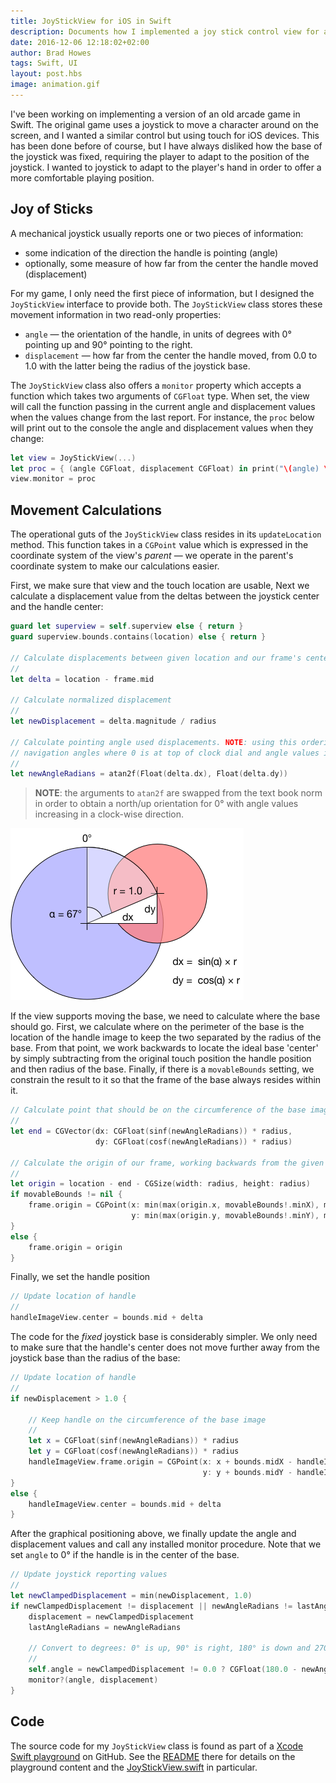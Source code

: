 ```yaml
--- 
title: JoyStickView for iOS in Swift
description: Documents how I implemented a joy stick control view for a Swift iOS project
date: 2016-12-06 12:18:02+02:00
author: Brad Howes
tags: Swift, UI
layout: post.hbs
image: animation.gif
---
```


I've been working on implementing a version of an old arcade game in Swift. The original game uses a joystick to
move a character around on the screen, and I wanted a similar control but using touch for iOS devices. This has
been done before of course, but I have always disliked how the base of the joystick was fixed, requiring the
player to adapt to the position of the joystick. I wanted to joystick to adapt to the player's hand in order to
offer a more comfortable playing position.

## Joy of Sticks

A mechanical joystick usually reports one or two pieces of information:

* some indication of the direction the handle is pointing (angle)
* optionally, some measure of how far from the center the handle moved (displacement)

For my game, I only need the first piece of information, but I designed the `JoyStickView` interface to provide
both. The `JoyStickView` class stores these movement information in two read-only properties:

* `angle` — the orientation of the handle, in units of degrees with 0° pointing up and 90° pointing to the
right.
* `displacement` — how far from the center the handle moved, from 0.0 to 1.0 with the latter being the radius of
the joystick base.

The `JoyStickView` class also offers a `monitor` property which accepts a function which takes two arguments of
`CGFloat` type. When set, the view will call the function passing in the current angle and displacement values
when the values change from the last report. For instance, the `proc` below will print out to the console the
angle and displacement values when they change:

```swift
let view = JoyStickView(...)
let proc = { (angle CGFloat, displacement CGFloat) in print("\(angle) \(displacement)) }
view.monitor = proc
```

## Movement Calculations

The operational guts of the `JoyStickView` class resides in its `updateLocation` method. This function takes in
a `CGPoint` value which is expressed in the coordinate system of the view's *parent* — we operate in the
parent's coordinate system to make our calculations easier.

First, we make sure that view and the touch location are usable, Next we calculate a displacement value from the
deltas between the joystick center and the handle center:

```swift
guard let superview = self.superview else { return }
guard superview.bounds.contains(location) else { return }

// Calculate displacements between given location and our frame's center
//
let delta = location - frame.mid

// Calculate normalized displacement
//
let newDisplacement = delta.magnitude / radius

// Calculate pointing angle used displacements. NOTE: using this ordering of dx, dy to atan2f to obtain
// navigation angles where 0 is at top of clock dial and angle values increase in a clock-wise direction.
//
let newAngleRadians = atan2f(Float(delta.dx), Float(delta.dy))
```

> **NOTE**: the arguments to `atan2f` are swapped from the text book norm in order to obtain a north/up
> orientation for 0° with angle values increasing in a clock-wise direction.

![](Joystick.png)

If the view supports moving the base, we need to calculate where the base should go. First, we calculate where
on the perimeter of the base is the location of the handle image to keep the two separated by the radius of the
base. From that point, we work backwards to locate the ideal base 'center' by simply subtracting from the
original touch position the handle position and then radius of the base. Finally, if there is a `movableBounds`
setting, we constrain the result to it so that the frame of the base always resides within it.

```swift
// Calculate point that should be on the circumference of the base image.
//
let end = CGVector(dx: CGFloat(sinf(newAngleRadians)) * radius,
                   dy: CGFloat(cosf(newAngleRadians)) * radius)

// Calculate the origin of our frame, working backwards from the given location, and move to it.
//
let origin = location - end - CGSize(width: radius, height: radius)
if movableBounds != nil {
    frame.origin = CGPoint(x: min(max(origin.x, movableBounds!.minX), movableBounds!.maxX - frame.width),
                           y: min(max(origin.y, movableBounds!.minY), movableBounds!.maxY - frame.height))
}
else {
    frame.origin = origin
}
```

Finally, we set the handle position

```swift
// Update location of handle
//
handleImageView.center = bounds.mid + delta
```

The code for the *fixed* joystick base is considerably simpler. We only need to make sure that the handle's
center does not move further away from the joystick base than the radius of the base:

```swift
// Update location of handle
//
if newDisplacement > 1.0 {

    // Keep handle on the circumference of the base image
    //
    let x = CGFloat(sinf(newAngleRadians)) * radius
    let y = CGFloat(cosf(newAngleRadians)) * radius
    handleImageView.frame.origin = CGPoint(x: x + bounds.midX - handleImageView.bounds.size.width / 2.0,
                                           y: y + bounds.midY - handleImageView.bounds.size.height / 2.0)
}
else {
    handleImageView.center = bounds.mid + delta
}
```

After the graphical positioning above, we finally update the angle and displacement values and call any
installed monitor procedure. Note that we set `angle` to 0° if the handle is in the center of the base.

```swift
// Update joystick reporting values
//
let newClampedDisplacement = min(newDisplacement, 1.0)
if newClampedDisplacement != displacement || newAngleRadians != lastAngleRadians {
    displacement = newClampedDisplacement
    lastAngleRadians = newAngleRadians

    // Convert to degrees: 0° is up, 90° is right, 180° is down and 270° is left
    //
    self.angle = newClampedDisplacement != 0.0 ? CGFloat(180.0 - newAngleRadians * 180.0 / Float.pi) : 0.0
    monitor?(angle, displacement)
}
```

## Code

The source code for my `JoyStickView` class is found as part of a
[Xcode Swift playground](https://github.com/bradhowes/Joystick) on GitHub. See the
[README](https://github.com/bradhowes/Joystick) there for details on the playground content and the
[JoyStickView.swift](https://github.com/bradhowes/Joystick/blob/master/Joystick.playground/Sources/JoyStickView.swift)
in particular.

